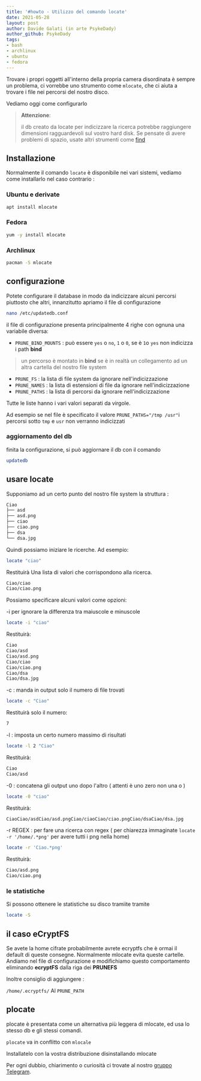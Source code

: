 ```yaml
---
title: '#howto - Utilizzo del comando locate' 
date: 2021-05-28
layout: post 
author: Davide Galati (in arte PsykeDady)
author_github: PsykeDady 
tags: 
- bash
- archlinux
- ubuntu
- fedora
---
```




Trovare i propri oggetti all'interno della propria camera disordinata è sempre un problema, ci vorrebbe uno strumento come `mlocate`, che ci aiuta a trovare i file nei percorsi del nostro disco.

Vediamo oggi come configurarlo



> **Attenzione**:  
>
> il db creato da locate per indicizzare la ricerca potrebbe raggiungere dimensioni ragguardevoli sul vostro hard disk. Se pensate di avere problemi di spazio, usate altri strumenti come [find](https://linuxhub.it/articles/howto-utilizzo-del-comando-find/)





## Installazione

Normalmente il comando `locate` è disponibile nei vari sistemi, vediamo come installarlo nel caso contrario : 



### Ubuntu e derivate 

```bash
apt install mlocate
```



### Fedora 

```bash
yum -y install mlocate
```



### Archlinux 

```bash
pacman -S mlocate
```



## configurazione 

Potete configurare il database in modo da indicizzare alcuni percorsi piuttosto che altri, innanzitutto apriamo il file di configurazione

```bash
nano /etc/updatedb.conf
```

il file di configurazione presenta principalmente 4 righe con ognuna una variabile diversa: 

- `PRUNE_BIND_MOUNTS` : può essere `yes` o `no`, `1` o `0`, se è `1`o `yes` non indicizza i path **bind**

> un percorso è montato in **bind** se è in realtà un collegamento ad un altra cartella del nostro file system

- `PRUNE_FS`  : la lista di file system da ignorare nell'indicizzazione
- `PRUNE_NAMES` :  la lista di estensioni di file da ignorare nell'indicizzazione 
- `PRUNE_PATHS`  : la lista di percorsi da ignorare nell'indicizzazione

Tutte le liste hanno i vari valori separati da virgole.



Ad esempio se nel file è specificato il valore `PRUNE_PATHS="/tmp /usr"`i percorsi sotto `tmp` e `usr` non verranno indicizzati 



### aggiornamento del db

finita la configurazione, si può aggiornare il db con il comando 

```bash
updatedb
```



## usare locate

Supponiamo ad un certo punto del nostro file system la struttura : 

```bash
Ciao
├── asd
├── asd.png
├── ciao
├── ciao.png
├── dsa
└── dsa.jpg
```



Quindi possiamo iniziare le ricerche. Ad esempio: 

``` bash 
locate "ciao"
```

Restituirà Una lista di valori che corrispondono alla ricerca.

```bash
Ciao/ciao
Ciao/ciao.png
```



Possiamo specificare alcuni valori come opzioni: 

-i per ignorare la differenza tra maiuscole e minuscole

``` bash 
locate -i "ciao"
```

Restituirà:

```bash
Ciao
Ciao/asd
Ciao/asd.png
Ciao/ciao
Ciao/ciao.png
Ciao/dsa
Ciao/dsa.jpg
```


-c : manda in output solo il numero di file trovati
``` bash 
locate -c "Ciao"
```

Restituirà solo il numero:

```bash
7
```


-l <numero> : imposta un certo numero massimo di risultati

``` bash 
locate -l 2 "Ciao"
```

Restituirà:

```bash
Ciao
Ciao/asd
```


-0 : concatena gli output uno dopo l'altro ( attenti è uno zero non una o ) 

``` bash 
locate -0 "ciao"
```

Restituirà:

```bash
CiaoCiao/asdCiao/asd.pngCiao/ciaoCiao/ciao.pngCiao/dsaCiao/dsa.jpg
```


-r REGEX : per fare una ricerca con regex
( per chiarezza immaginate `locate -r '/home/.*png'` per avere tutti i png nella home) 

``` bash 
locate -r 'Ciao.*png' 
```

Restituirà:

```bash
Ciao/asd.png
Ciao/ciao.png
```

### le statistiche 
Si possono ottenere le statistiche su disco tramiite 
tramite

```bash
locate -S  
```

## il caso eCryptFS
Se avete la home cifrate probabilmente avrete ecryptfs che è ormai il default di queste consegne.
Normalmente mlocate evita queste cartelle. Andiamo nel file di configurazione e modifichiamo questo comportamento eliminando **ecryptFS** dalla riga dei **PRUNEFS**



Inoltre consiglio di aggiungere :

`/home/.ecryptfs/` 
Al `PRUNE_PATH`

## plocate 

plocate è presentata come un alternativa più leggera di mlocate, ed usa lo stesso db e gli stessi comandi.  

`plocate` va in conflitto con `mlocale`  



Installatelo con la vostra distribuzione disinstallando mlocate



Per ogni dubbio, chiarimento o curiosità ci trovate al nostro [gruppo Telegram](https://t.me/linuxpeople).
